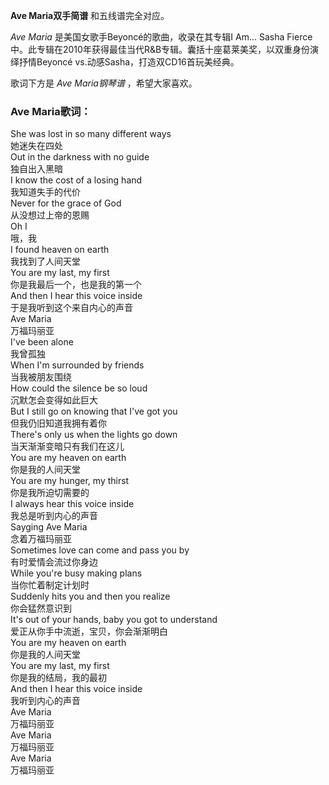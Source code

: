 

**Ave Maria双手简谱** 和五线谱完全对应。

_Ave Maria_ 是美国女歌手Beyoncé的歌曲，收录在其专辑I Am... Sasha
Fierce中。此专辑在2010年获得最佳当代R&B专辑。囊括十座葛莱美奖，以双重身份演绎抒情Beyoncé
vs.动感Sasha，打造双CD16首玩美经典。  
  
歌词下方是 _Ave Maria钢琴谱_ ，希望大家喜欢。

### Ave Maria歌词：

She was lost in so many different ways  
她迷失在四处  
Out in the darkness with no guide  
独自出入黑暗  
I know the cost of a losing hand  
我知道失手的代价  
Never for the grace of God  
从没想过上帝的恩赐  
Oh I  
哦，我  
I found heaven on earth  
我找到了人间天堂  
You are my last, my first  
你是我最后一个，也是我的第一个  
And then I hear this voice inside  
于是我听到这个来自内心的声音  
Ave Maria  
万福玛丽亚  
I've been alone  
我曾孤独  
When I'm surrounded by friends  
当我被朋友围绕  
How could the silence be so loud  
沉默怎会变得如此巨大  
But I still go on knowing that I've got you  
但我仍旧知道我拥有着你  
There's only us when the lights go down  
当天渐渐变暗只有我们在这儿  
You are my heaven on earth  
你是我的人间天堂  
You are my hunger, my thirst  
你是我所迫切需要的  
I always hear this voice inside  
我总是听到内心的声音  
Sayging Ave Maria  
念着万福玛丽亚  
Sometimes love can come and pass you by  
有时爱情会流过你身边  
While you're busy making plans  
当你忙着制定计划时  
Suddenly hits you and then you realize  
你会猛然意识到  
It's out of your hands, baby you got to understand  
爱正从你手中流逝，宝贝，你会渐渐明白  
You are my heaven on earth  
你是我的人间天堂  
You are my last, my first  
你是我的结局，我的最初  
And then I hear this voice inside  
我听到内心的声音  
Ave Maria  
万福玛丽亚  
Ave Maria  
万福玛丽亚  
Ave Maria  
万福玛丽亚

